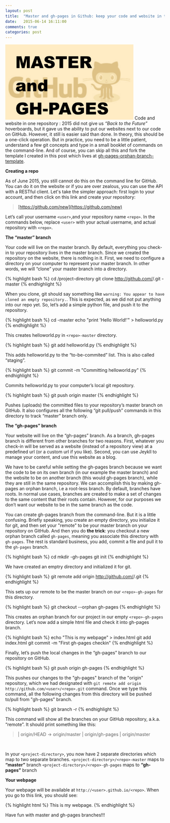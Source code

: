 ```yaml
---
layout: post
title:  "Master and gh-pages in Github: keep your code and website in the same repo"
date:   2015-06-14 16:11:00
comments: true
categories: post
---
```

<span class="leftImage imgDiv"><img alt="The reason" src="/assets/master-and-gh/00_intro.jpg" width="405/"></span>
Code and website in one repository : 2015 did not give us *“Back to the Future”* hoverboards, but it gave us the ability to put our websites next to our code on GitHub. However, it still is easier said than done. In theory, this should be a one-click operation. But in practice, you need to be a little patient, understand a few git concepts and type in a small booklet of commands on the command-line. And of course, you can skip all this and fork the template I created in this post which lives at [gh-pages-orphan-branch-template](https://github.com/byuksel/gh-pages-orphan-branch-template).

**Creating a repo**

As of June 2015, you still cannot do this on the command line for GitHub. You can do it on the website or if you are over zealous, you can use the API with a RESTful client. Let's take the simpler approach: first login to your account, and then click on this link and create your repository:

>[https://github.com/new](https://github.com/new)

Let’s call your username `<user>`,and your repository name `<repo>`. In the commands below, replace `<user>` with your actual username, and actual repository with `<repo>`.

<!--more-->

**The “master” branch**

Your code will live on the master branch. By default, everything you check-in to your repository lives in the master branch. Since we created the repository on the website, there is nothing in it. First, we need to configure a directory on your computer to represent your master branch. In other words, we will “clone” your master branch into a directory.

{% highlight bash %}
cd /project-directory
git clone http://github.com/<user>/<repo>.git  <repo>-master
{% endhighlight %}

When you clone, git should say something like `warning: You appear to have cloned an empty repository.`. This is expected, as we did not put anything into our repo yet.  So, let’s add a simple python file, and push it to the repository.

{% highlight bash %}
cd <repo>-master
echo "print 'Hello World!'" > helloworld.py
{% endhighlight %}

This creates helloworld.py in `<repo>-master` directory.

{% highlight bash %}
git add helloworld.py
{% endhighlight %}

This adds helloworld.py to the “to-be-commited” list. This is also called “staging”.

{% highlight bash %}
git commit -m "Committing helloworld.py"
{% endhighlight %}

Commits helloworld.py to your computer’s local git repository.

{% highlight bash %}
git push origin master
{% endhighlight %}

Pushes (uploads) the committed files to your repository’s master branch on GitHub. It also configures all the following “git pull/push” commands in this directory to track “master” branch only.

**The “gh-pages” branch**

Your website will live on the “gh-pages” branch. As a branch, gh-pages branch is different from other branches for two reasons. First, whatever you check-in will be served as a website (instead of a repository view) at a predefined url (or a custom url if you like). Second, you can use Jeykll to manage your content, and use this website as a blog.

We have to be careful while setting the gh-pages branch because we want the code to be on its own branch (in our example the master branch) and the website to be on another branch (this would gh-pages branch), while they are still in the same repository. We can accomplish this by making gh-pages an orphan branch, i.e a root-less branch. By default, branches have roots. In normal use cases, branches are created to make a set of changes to the same content that their roots contain. However, for our purposes we don’t want our website to be in the same branch as the code.

You can create gh-pages branch from the command-line. But it is a little confusing. Briefly speaking, you create an empty directory, you initialize it for git, and then set your "remote" to be your master branch on your repository on GitHub. And then you do **the trick**: you checkout a new orphan branch called `gh-pages`, meaning you associate this directory with `gh-pages`. The rest is standard business, you add, commit a file and pull it to the `gh-pages` branch. 

{% highlight bash %}
cd <project-directory>
mkdir <repo>-gh-pages
git init
{% endhighlight %}

We have created an emptry directory and initialized it for git.

{% highlight bash %}
git remote add origin http://github.com/<user>/<repo>.git
{% endhighlight %}

This sets up our remote to be the master branch on our `<repo>-gh-pages` for this directory.

{% highlight bash %}
git checkout --orphan gh-pages
{% endhighlight %}

This creates an orphan branch for our project in our empty `<repo>-gh-pages` directory. Let’s now add a simple html file and check it into gh-pages branch.

{% highlight bash %}
echo "This is my webpage" > index.html
git add index.html
git commit -m "First gh-pages checkin"
{% endhighlight %}

Finally, let’s push the local changes in the “gh-pages” branch to our repository on GitHub.

{% highlight bash %}
git push origin gh-pages
{% endhighlight %}

This pushes our changes to the "gh-pages" branch of the "origin" repository, which we had designated with `git remote add origin http://github.com/<user>/<repo>.git` command. Once we type this command, all the following changes from this directory will be pushed to/pull from "gh-pages" branch.

{% highlight bash %}
git branch -r
{% endhighlight %}

This command will show all the branches on your GitHub repository, a.k.a. “remote”. It should print something like this:


>|  origin/HEAD -&gt; origin/master 
>|  origin/gh-pages 
>|  origin/master 

<br>

In your `<project-directory>`, you now have 2 separate directories which map to two separate branches. `<project-directory>/<repo>-master` maps to **“master”** branch `<project-directory>/<repo>-gh-pages` maps to **“gh-pages”** branch

**Your webpage**

Your webpage will be available at `http://<user>.github.io/<repo>`. When you go to this link, you should see:

{% highlight html %}
This is my webpage.
{% endhighlight %}

Have fun with master and gh-pages branches!!!



